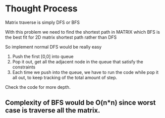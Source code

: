 # Thought Process

Matrix traverse is simply DFS or BFS

With this problem we need to find the shortest path in MATRIX which BFS is the best fit for 2D matrix shortest path rather than DFS

So implement normal DFS would be really easy

1. Push the first [0,0] into queue
2. Pop it out, get all the adjacent node in the queue that satisfy the constraints
3. Each time we push into the queue, we have to run the code while pop it all out, to keep tracking of the total amount of step.

Check the code for more depth.

## Complexity of BFS would be O(n*n) since worst case is traverse all the matrix.


